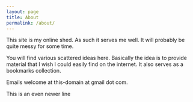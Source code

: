 ```yaml
---
layout: page
title: About
permalink: /about/
---
```



This site is my online shed.
As such it serves me well.
It will probably be quite messy for some time.

You will find various scattered ideas here.
Basically the idea is to provide material that I wish I could easily 
find on the internet.
It also serves as a bookmarks collection.

Emails welcome at this-domain at gmail dot com.

This is an even newer line 
